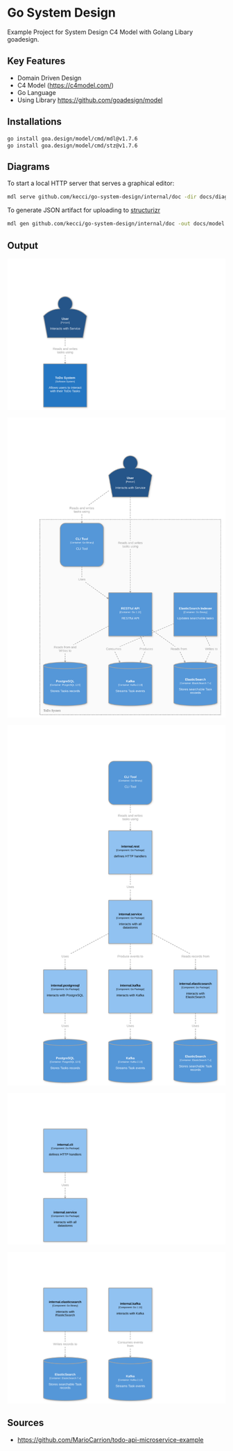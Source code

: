 # Go System Design

Example Project for System Design C4 Model with Golang Libary goadesign.

## Key Features

- Domain Driven Design
- C4 Model (https://c4model.com/)
- Go Language
- Using Library https://github.com/goadesign/model

## Installations

```
go install goa.design/model/cmd/mdl@v1.7.6
go install goa.design/model/cmd/stz@v1.7.6
```

## Diagrams

To start a local HTTP server that serves a graphical editor:

```sh
mdl serve github.com/kecci/go-system-design/internal/doc -dir docs/diagrams/
```

To generate JSON artifact for uploading to [structurizr](https://structurizr.com/)

```sh
mdl gen github.com/kecci/go-system-design/internal/doc -out docs/model.json
```

## Output

![image](docs/diagrams/ToDo%20System.svg)

![image](docs/diagrams/Containers.svg)

![image](docs/diagrams/RESTful%20API.svg)

![image](docs/diagrams/CLI.svg)

![image](docs/diagrams/ElasticSearch%20Indexer.svg)

## Sources

- https://github.com/MarioCarrion/todo-api-microservice-example
